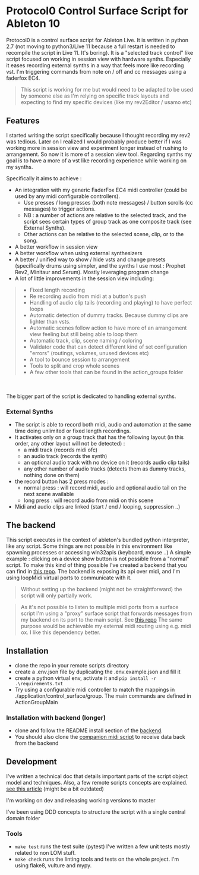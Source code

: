 # Protocol0 Control Surface Script for Ableton 10

Protocol0 is a control surface script for Ableton Live. 
It is written in python 2.7 (not moving to python3/Live 11 because a full restart is needed to recompile the script in Live 11. It's boring).
It is a "selected track control" like script focused on working in session view with hardware synths.
Especially it eases recording external synths in a way that feels more like recording vst.
I'm triggering commands from note on / off and cc messages using a
faderfox EC4.
> This script is working for me but would need to be adapted to be used by someone else as I'm relying on specific track
> layouts and expecting to find my specific devices (like my rev2Editor / usamo etc)

## Features

I started writing the script specifically because I thought recording my rev2 was tedious. Later on I realized I would
probably produce better if I was working more in session view and experiment longer instead of rushing to arrangement. So now
it is more of a session view tool. Regarding synths my goal is to have a more of a vst like recording experience while working on my synths.

Specifically it aims to achieve :

- An integration with my generic FaderFox EC4 midi controller (could be used by any midi configurable controllers). 
  - Use presses / long presses (both note messages) / button scrolls (cc messages) to trigger actions. 
  - NB : a number of actions are relative to the selected track, and the script sees certain types of group track as one composite track (see External Synths).
  - Other actions can be relative to the selected scene, clip, or to the song.
- A better workflow in session view
- A better workflow when using external synthesizers
- A better / unified way to show / hide vsts and change presets (specifically drums using simpler, and the synths I use most :
  Prophet Rev2, Minitaur and Serum). Mostly leveraging program change
- A lot of little improvements in the session view including:

> - Fixed length recording
> - Re recording audio from midi at a button's push
> - Handling of audio clip tails (recording and playing) to have perfect loops
> - Automatic detection of dummy tracks. Because dummy clips are lighter than vsts.
> - Automatic scenes follow action to have more of an arrangement view feeling but still being able to loop them
> - Automatic track, clip, scene naming / coloring
> - Validator code that can detect different kind of set configuration "errors" (routings, volumes, unused devices etc)
> - A tool to bounce session to arrangement
> - Tools to split and crop whole scenes
> - A few other tools that can be found in the action_groups folder

<br><br>
The bigger part of the script is dedicated to handling external synths.

### External Synths

- The script is able to record both midi, audio and automation at the same time doing unlimited or fixed length recordings.
- It activates only on a group track that has the following layout (in this order, any other layout will not be detected) :
  - a midi track (records midi ofc)
  - an audio track (records the synth)
  - an optional audio track with no device on it (records audio clip tails)
  - any other number of audio tracks (detects them as dummy tracks, nothing done on them)
- the record button has 2 press modes :
  - normal press : will record midi, audio and optional audio tail on the next scene available
  - long press : will record audio from midi on this scene
- Midi and audio clips are linked (start / end / looping, suppression ..)

## The backend

This script executes in the context of ableton's bundled python interpreter, like any script.
Some things are not possible in this environment like spawning processes or accessing win32apis (keyboard, mouse ..)
A simple example : clicking on a device show button is not possible from a "normal" script.
To make this kind of thing possible I've created a backend that you can find
in [this repo](https://github.com/lebrunthibault/Protocol-0-backend). The backend is exposing its api over midi, and I'm using
loopMidi virtual ports to communicate with it.
> Without setting up the backend (might not be straightforward) the script will only partially work.

> As it's not possible to listen to multiple midi ports from a surface script I'm using a "proxy" surface script that forwards messages
> from my backend on its port to the main script. See [this repo](https://github.com/lebrunthibault/Protocol0-Midi-Surface-Script)
> The same purpose would be achievable my external midi routing using e.g. midi ox. I like this dependency better.


## Installation

- clone the repo in your remote scripts directory
- create a .env.json file by duplicating the .env.example.json and fill it
- create a python virtual env, activate it and `pip install -r .\requirements.txt`
- Try using a configurable midi controller to match the mappings in ./application/control_surface/group. The main commands are defined in ActionGroupMain

### Installation with backend (longer)

- clone and follow the README install section of the [backend](https://github.com/lebrunthibault/Protocol-0-backend).
- You should also clone the [companion midi script](https://github.com/lebrunthibault/Protocol0-Midi-Surface-Script) to receive data back from the backend

## Development

I've written a technical doc that details important parts of the script object model and techniques. Also, a few
remote scripts concepts are
explained. [see this article](https://lebrunthibault.github.io/post/protocol0-technical-overview/) (might be a bit outdated)

I'm working on dev and releasing working versions to master

I've been using DDD concepts to structure the script with a single central domain folder 

### Tools

- `make test` runs the test suite (pytest) I've written a few unit tests mostly related to non LOM stuff.
- `make check` runs the linting tools and tests on the whole project. I'm using flake8, vulture and mypy.
